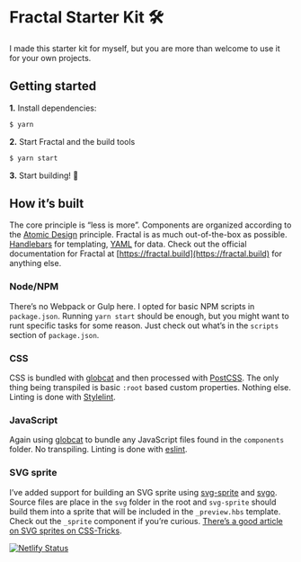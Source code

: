 # Fractal Starter Kit 🛠

I made this starter kit for myself, but you are more than welcome to use it for your own projects.

## Getting started

**1.** Install dependencies:

```bash
$ yarn
```
  
**2.** Start Fractal and the build tools

```bash
$ yarn start
```

**3.** Start building! 🔨

## How it’s built

The core principle is “less is more”. Components are organized according to the [Atomic Design](http://atomicdesign.bradfrost.com) principle. Fractal is as much out-of-the-box as possible. [Handlebars](https://handlebarsjs.com) for templating, [YAML](http://yaml.org) for data. Check out the official documentation for Fractal at [https://fractal.build](https://fractal.build) for anything else.

### Node/NPM

There’s no Webpack or Gulp here. I opted for basic NPM scripts in `package.json`. Running `yarn start` should be enough, but you might want to runt specific tasks for some reason. Just check out what’s in the `scripts` section of `package.json`.

### CSS

CSS is bundled with [globcat](https://www.npmjs.com/package/globcat) and then processed with [PostCSS](https://postcss.org). The only thing being transpiled is basic `:root` based custom properties. Nothing else. Linting is done with [Stylelint](https://stylelint.io).

### JavaScript

Again using [globcat](https://www.npmjs.com/package/globcat) to bundle any JavaScript files found in the `components` folder. No transpiling. Linting is done with [eslint](https://eslint.org).

### SVG sprite

I’ve added support for building an SVG sprite using [svg-sprite](https://github.com/jkphl/svg-sprite) and [svgo](https://github.com/svg/svgo). Source files are place in the `svg` folder in the root and `svg-sprite` should build them into a sprite that will be included in the `_preview.hbs` template. Check out the `_sprite` component if you’re curious. [There’s a good article on SVG sprites on CSS-Tricks](https://css-tricks.com/svg-sprites-use-better-icon-fonts/).

[![Netlify Status](https://api.netlify.com/api/v1/badges/1142c3dd-ca94-4246-9ebc-4de8f8d555c4/deploy-status)](https://app.netlify.com/sites/fractal-starter-kit/deploys)
